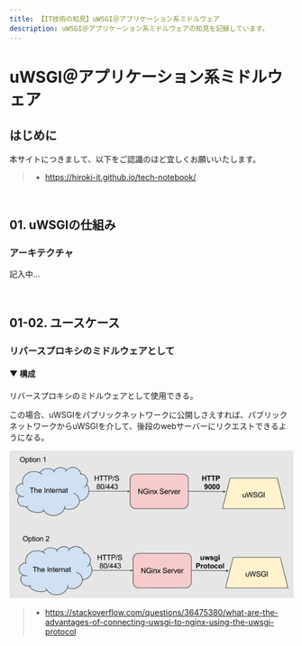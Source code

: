 ```yaml
---
title: 【IT技術の知見】uWSGI＠アプリケーション系ミドルウェア
description: uWSGI＠アプリケーション系ミドルウェアの知見を記録しています。
---
```


# uWSGI＠アプリケーション系ミドルウェア

## はじめに

本サイトにつきまして、以下をご認識のほど宜しくお願いいたします。

> - https://hiroki-it.github.io/tech-notebook/

<br>

## 01. uWSGIの仕組み

### アーキテクチャ

記入中...

<br>

## 01-02. ユースケース

### リバースプロキシのミドルウェアとして

#### ▼ 構成

リバースプロキシのミドルウェアとして使用できる。

この場合、uWSGIをパブリックネットワークに公開しさえすれば、パブリックネットワークからuWSGIを介して、後段のwebサーバーにリクエストできるようになる。

![uwsgi](https://raw.githubusercontent.com/hiroki-it/tech-notebook-images/master/images/uwsgi.png)

> - https://stackoverflow.com/questions/36475380/what-are-the-advantages-of-connecting-uwsgi-to-nginx-using-the-uwsgi-protocol

<br>
